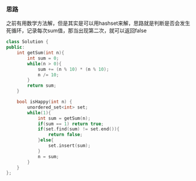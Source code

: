 ### 思路

之前有用数学方法解，但是其实是可以用hashset来解，思路就是判断是否会发生死循环，记录每次sum值，那当出现第二次，就可以返回false

``` c++
class Solution {
public:
    int getSum(int n){
        int sum = 0;
        while(n > 0){
            sum += (n % 10) * (n % 10);
            n /= 10;
        }
        return sum;
    }

    bool isHappy(int n) {
        unordered_set<int> set;
        while(1){
            int sum = getSum(n);
            if(sum == 1) return true;
            if(set.find(sum) != set.end()){
                return false;
            }else{
                set.insert(sum);
            }
            n = sum;
        }
    }
};
```

